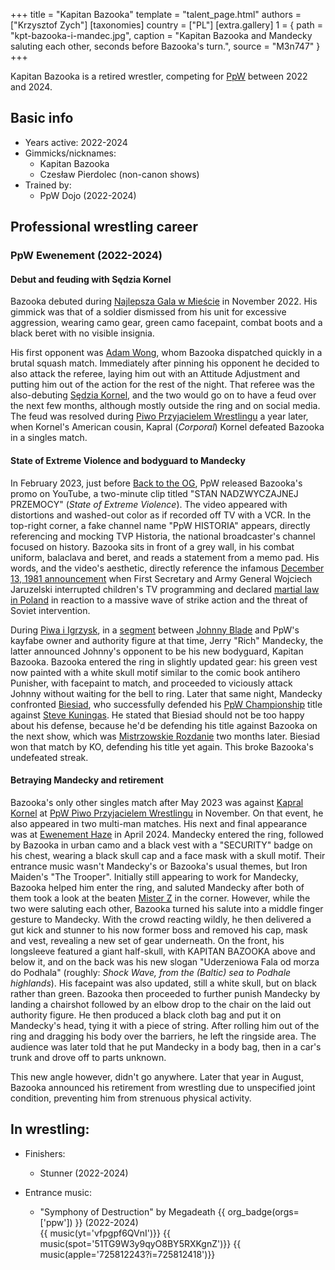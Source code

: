 +++
title = "Kapitan Bazooka"
template = "talent_page.html"
authors = ["Krzysztof Zych"]
[taxonomies]
country = ["PL"]
[extra.gallery]
1 = { path = "kpt-bazooka-i-mandec.jpg", caption = "Kapitan Bazooka and Mandecky saluting each other, seconds before Bazooka's turn.", source = "M3n747" }
+++

Kapitan Bazooka is a retired wrestler, competing for [PpW](@/o/ppw.md) between 2022 and 2024.

## Basic info

* Years active: 2022-2024
* Gimmicks/nicknames:
  - Kapitan Bazooka
  - Czesław Pierdolec (non-canon shows)
* Trained by:
  - PpW Dojo (2022-2024)

## Professional wrestling career

### PpW Ewenement (2022-2024)

#### Debut and feuding with Sędzia Kornel

Bazooka debuted during [Najlepsza Gala w Mieście](@/e/ppw/2022-11-25-ppw-najlepsza-gala-w-miescie.md) in November 2022.
His gimmick was that of a soldier dismissed from his unit for excessive aggression, wearing camo gear, green camo facepaint, combat boots and a black beret with no visible insignia.

His first opponent was [Adam Wong](@/w/adam-wong.md), whom Bazooka dispatched quickly in a brutal squash match.
Immediately after pinning his opponent he decided to also attack the referee, laying him out with an Attitude Adjustment and putting him out of the action for the rest of the night.
That referee was the also-debuting [Sędzia Kornel](@/w/sedzia-kornel.md), and the two would go on to have a feud over the next few months, although mostly outside the ring and on social media.
The feud was resolved during [Piwo Przyjacielem Wrestlingu](@/e/ppw/2023-11-24-ppw-piwo-przyjacielem-wrestlingu.md) a year later, when Kornel's American cousin, Kapral (_Corporal_) Kornel defeated Bazooka in a singles match.

#### State of Extreme Violence and bodyguard to Mandecky

In February 2023, just before [Back to the OG](@/e/ppw/2023-02-04-ppw-back-to-the-og.md), PpW released Bazooka's promo on YouTube, a two-minute clip titled "STAN NADZWYCZAJNEJ PRZEMOCY" (_State of Extreme Violence_).
The video appeared with distortions and washed-out color as if recorded off TV with a VCR. In the top-right corner, a fake channel name "PpW HISTORIA" appears, directly referencing and mocking TVP Historia, the national broadcaster's channel focused on history.
Bazooka sits in front of a grey wall, in his combat uniform, balaclava and beret, and reads a statement from a memo pad.
His words, and the video's aesthetic, directly reference the infamous [December 13, 1981 announcement][youtube-jaruzelski] when First Secretary and Army General Wojciech Jaruzelski interrupted children's TV programming and declared [martial law in Poland][wikipedia-martial-law-poland] in reaction to a massive wave of strike action and the threat of Soviet intervention.

During [Piwa i Igrzysk](@/e/ppw/2023-03-11-ppw-piwa-i-igrzysk.md), in a [segment][mandecki-johnny-segment] between [Johnny Blade](@/w/johnny-blade.md) and PpW's kayfabe owner and authority figure at that time, Jerry "Rich" Mandecky, the latter announced Johnny's opponent to be his new bodyguard, Kapitan Bazooka.
Bazooka entered the ring in slightly updated gear: his green vest now painted with a white skull motif similar to the comic book antihero Punisher, with facepaint to match, and proceeded to viciously attack Johnny without waiting for the bell to ring.
Later that same night, Mandecky confronted [Biesiad](@/w/biesiad.md), who successfully defended his [PpW Championship](@/c/ppw-championship.md) title against [Steve Kuningas](@/w/steve-kuningas.md).
He stated that Biesiad should not be too happy about his defense, because he'd be defending his title against Bazooka on the next show, which was [Mistrzowskie Rozdanie](@/e/ppw/2023-05-06-ppw-mistrzowskie-rozdanie.md) two months later.
Biesiad won that match by KO, defending his title yet again.
This broke Bazooka's undefeated streak.

#### Betraying Mandecky and retirement

Bazooka's only other singles match after May 2023 was against [Kapral Kornel](@/w/sedzia-kornel.md) at [PpW Piwo Przyjacielem Wrestlingu](@/e/ppw/2023-11-24-ppw-piwo-przyjacielem-wrestlingu.md) in November.
On that event, he also appeared in two multi-man matches.
His next and final appearance was at [Ewenement Haze](@/e/ppw/2024-04-20-ppw-ewenement-haze.md#segment-kapitan-bazooka-jerry-rich-mandecky) in April 2024.
Mandecky entered the ring, followed by Bazooka in urban camo and a black vest with a "SECURITY" badge on his chest, wearing a black skull cap and a face mask with a skull motif. Their entrance music wasn't Mandecky's or Bazooka's usual themes, but Iron Maiden's "The Trooper".
Initially still appearing to work for Mandecky, Bazooka helped him enter the ring, and saluted Mandecky after both of them took a look at the beaten [Mister Z](@/w/mister-z.md) in the corner.
However, while the two were saluting each other, Bazooka turned his salute into a middle finger gesture to Mandecky. With the crowd reacting wildly, he then delivered a gut kick and stunner to his now former boss and removed his cap, mask and vest, revealing a new set of gear underneath.
On the front, his longsleeve featured a giant half-skull, with KAPITAN BAZOOKA above and below it, and on the back was his new slogan "Uderzeniowa Fala od morza do Podhala" (roughly: _Shock Wave, from the (Baltic) sea to Podhale highlands_). His facepaint was also updated, still a white skull, but on black rather than green.
Bazooka then proceeded to further punish Mandecky by landing a chairshot followed by an elbow drop to the chair on the laid out authority figure.
He then produced a black cloth bag and put it on Mandecky's head, tying it with a piece of string.
After rolling him out of the ring and dragging his body over the barriers, he left the ringside area.
The audience was later told that he put Mandecky in a body bag, then in a car's trunk and drove off to parts unknown.

This new angle however, didn't go anywhere. Later that year in August, Bazooka announced his retirement from wrestling due to unspecified joint condition, preventing him from strenuous physical activity.

## In wrestling:

* Finishers:
  - Stunner (2022-2024)

* Entrance music:
  - "Symphony of Destruction" by Megadeath
 {{ org_badge(orgs=['ppw']) }} (2022-2024) <br>
 {{ music(yt='vfpgpf6QVnI')}}
 {{ music(spot='51TG9W3y9qyO8BY5RXKgnZ')}}
 {{ music(apple='725812243?i=725812418')}}

[mandecki-johnny-segment]: https://www.youtube.com/watch?v=ziLmuoNIKUE
[wikipedia-martial-law-poland]: https://en.wikipedia.org/wiki/Martial_law_in_Poland
[youtube-jaruzelski]: https://www.youtube.com/watch?v=dKhITm9-5TU
